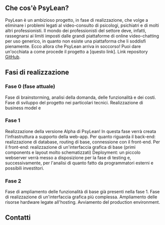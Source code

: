 ## Che cos'è PsyLean?
PsyLean è un ambizioso progetto, in fase di realizzazione, che volge a eliminare i problemi legati al video-consulto di psicologi, psichiatri e di molti altri professionisti.
Il mondo dei professionisti del settore deve, infatti, rassegnarsi ai limiti imposti dalle grandi piattaforme di online video-chatting per uso generico, in quanto non esiste una piattaforma che li soddisfi pienamente.
Ecco allora che PsyLean arriva in soccorso!
Puoi dare un'occhiata a come procede il progetto a [questo link].
Link repository [GitHub](https://github.com/leo-bianconi/videochat_app).

## Fasi di realizzazione
### Fase 0 (fase attuale)
Fase di brainstorming, analisi della domanda, delle funzionalità e dei costi.
Fase di sviluppo del progetto nei particolari tecnici.
Realizzazione di business model e 

### Fase 1
Realizzazione della versione Alpha di PsyLean! In questa fase verrà creata l'infrastruttura a supporto della web-app. Per quanto riguarda il back-end: realizzazione di database, routing di base, connessione con il front-end. Per il front-end: realizzazione di un'interfaccia grafica di base (primi components e layout molto schematizzati) Deployment: un piccolo webserver verrà messo a disposizione per la fase di testing e, successivamente, per l'analisi di quanto fatto da programmatori esterni e possibili investitori.

### Fase 2
Fase di ampliamento delle funzionalità di base già presenti nella fase 1. Fase di realizzazione di un'interfaccia grafica più complessa. Ampliamento delle risorse hardware legate all'hosting. Avviamento del production environment.

## Contatti
